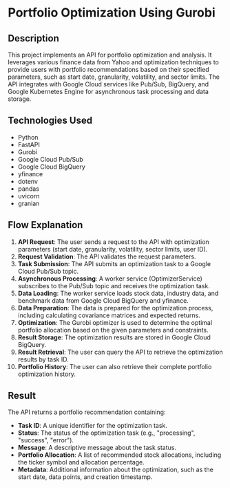 # Portfolio Optimization Using Gurobi

## Description

This project implements an API for portfolio optimization and analysis. It leverages various finance data from Yahoo and optimization techniques to provide users with portfolio recommendations based on their specified parameters, such as start date, granularity, volatility, and sector limits. The API integrates with Google Cloud services like Pub/Sub, BigQuery, and Google Kubernetes Engine for asynchronous task processing and data storage.

## Technologies Used

-   Python
-   FastAPI
-   Gurobi
-   Google Cloud Pub/Sub
-   Google Cloud BigQuery
-   yfinance
-   dotenv
-   pandas
-   uvicorn
-   granian


## Flow Explanation

1.  **API Request**: The user sends a request to the API with optimization parameters (start date, granularity, volatility, sector limits, user ID).
2.  **Request Validation**: The API validates the request parameters.
3.  **Task Submission**: The API submits an optimization task to a Google Cloud Pub/Sub topic.
4.  **Asynchronous Processing**: A worker service (OptimizerService) subscribes to the Pub/Sub topic and receives the optimization task.
5.  **Data Loading**: The worker service loads stock data, industry data, and benchmark data from Google Cloud BigQuery and yfinance.
6.  **Data Preparation**: The data is prepared for the optimization process, including calculating covariance matrices and expected returns.
7.  **Optimization**: The Gurobi optimizer is used to determine the optimal portfolio allocation based on the given parameters and constraints.
8.  **Result Storage**: The optimization results are stored in Google Cloud BigQuery.
9.  **Result Retrieval**: The user can query the API to retrieve the optimization results by task ID.
10. **Portfolio History**: The user can also retrieve their complete portfolio optimization history.

## Result

The API returns a portfolio recommendation containing:

-   **Task ID**: A unique identifier for the optimization task.
-   **Status**: The status of the optimization task (e.g., "processing", "success", "error").
-   **Message**: A descriptive message about the task status.
-   **Portfolio Allocation**: A list of recommended stock allocations, including the ticker symbol and allocation percentage.
-   **Metadata**: Additional information about the optimization, such as the start date, data points, and creation timestamp.
